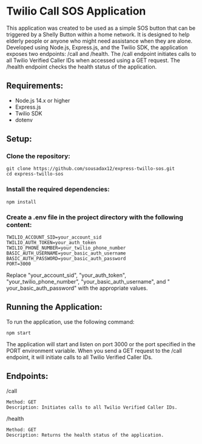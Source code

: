 # Twilio Call SOS Application

This application was created to be used as a simple SOS button that can be triggered by a Shelly Button within a home
network. It is designed to help elderly people or anyone who might need assistance when they are alone. Developed using
Node.js, Express.js, and the Twilio SDK, the application exposes two endpoints: /call and /health. The /call endpoint
initiates calls to all Twilio Verified Caller IDs when accessed using a GET request. The /health endpoint checks the
health status of the application.

## Requirements:

- Node.js 14.x or higher
- Express.js
- Twilio SDK
- dotenv

## Setup:

### Clone the repository:

    git clone https://github.com/sousadax12/express-twillo-sos.git
    cd express-twillo-sos

### Install the required dependencies:

    npm install

### Create a .env file in the project directory with the following content:

    TWILIO_ACCOUNT_SID=your_account_sid
    TWILIO_AUTH_TOKEN=your_auth_token
    TWILIO_PHONE_NUMBER=your_twilio_phone_number
    BASIC_AUTH_USERNAME=your_basic_auth_username
    BASIC_AUTH_PASSWORD=your_basic_auth_password
    PORT=3000

Replace "your_account_sid", "your_auth_token", "your_twilio_phone_number", "your_basic_auth_username", and "
your_basic_auth_password" with the appropriate values.

## Running the Application:

To run the application, use the following command:

    npm start

The application will start and listen on port 3000 or the port specified in the PORT environment variable. When you send
a GET request to the /call endpoint, it will initiate calls to all Twilio Verified Caller IDs.

## Endpoints:

/call

    Method: GET
    Description: Initiates calls to all Twilio Verified Caller IDs.

/health

    Method: GET
    Description: Returns the health status of the application.